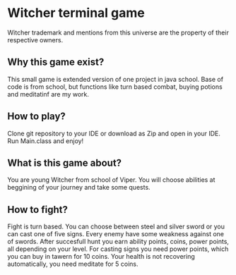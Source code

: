 # Witcher terminal game
Witcher trademark and mentions from this universe are the property of their respective owners.
## Why this game exist?
This small game is extended version of one project in java school. Base of code is from school, but functions like turn based combat, buying potions and meditatinf are my work.
## How to play?
Clone git repository to your IDE or download as Zip and open in your IDE.
Run Main.class and enjoy!
## What is this game about?
You are young Witcher from school of Viper. You will choose abilities at beggining of your journey and take some quests.
## How to fight?
Fight is turn based. You can choose between steel and silver sword or you can cast one of five signs. Every enemy have some weakness against one of swords. 
After succesfull hunt you earn ability points, coins, power points, all depending on your level.
For casting signs you need power points, which you can buy in tawern for 10 coins.
Your health is not recovering automatically, you need meditate for 5 coins.
